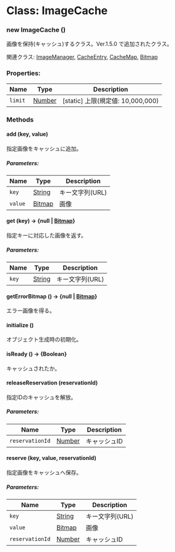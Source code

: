 # Class: ImageCache

### new ImageCache ()
画像を保持(キャッシュ)するクラス。Ver.1.5.0 で追加されたクラス。

関連クラス: [ImageManager](ImageManager.md), [CacheEntry](CacheEntry.md), [CacheMap](CacheMap.md), [Bitmap](Bitmap.md)


### Properties:

| Name | Type | Description |
| --- | --- | --- |
| `limit` | [Number](Number.md) | [static] 上限(規定値: 10,000,000) |


### Methods

#### add (key, value)
指定画像をキャッシュに追加。

##### Parameters:

| Name | Type | Description |
| --- | --- | --- |
| `key` | [String](String.md) | キー文字列(URL) |
| `value` | [Bitmap](Bitmap.md) | 画像 |


#### get (key) → {null | [Bitmap](Bitmap.md)}
指定キーに対応した画像を返す。

##### Parameters:

| Name | Type | Description |
| --- | --- | --- |
| `key` | [String](String.md) | キー文字列(URL) |


#### getErrorBitmap () → {null | [Bitmap](Bitmap.md)}
エラー画像を得る。


#### initialize ()
オブジェクト生成時の初期化。

#### isReady () → {Boolean}
キャッシュされたか。


#### releaseReservation (reservationId)
指定IDのキャッシュを解放。

##### Parameters:

| Name | Type | Description |
| --- | --- | --- |
| `reservationId` | [Number](Number.md) | キャッシュID |


#### reserve (key, value, reservationId)
指定画像をキャッシュへ保存。

##### Parameters:

| Name | Type | Description |
| --- | --- | --- |
| `key` | [String](String.md) | キー文字列(URL) |
| `value` | [Bitmap](Bitmap.md) | 画像 |
| `reservationId` | [Number](Number.md) | キャッシュID |
